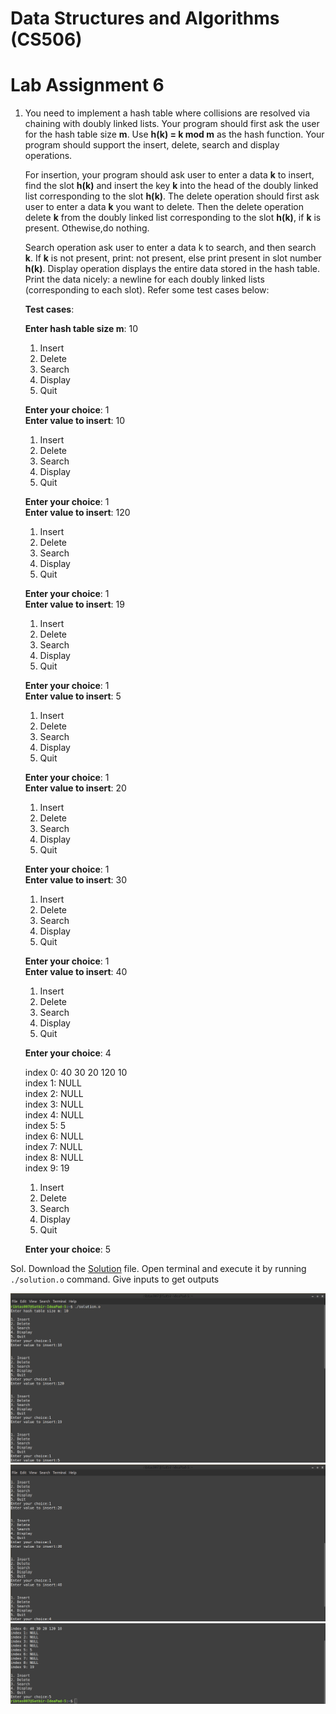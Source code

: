 # Data Structures and Algorithms (CS506)
# Lab Assignment 6 

1.  You need to implement a hash table where collisions are resolved via chaining with doubly linked lists. Your program should first ask the user for the hash table size **m**. Use **h(k) = k mod m** as the hash function. Your program should support the insert, delete, search and display operations.

    For insertion, your program should ask user to enter a data **k** to insert, find the slot **h(k)** and insert the key **k** into the head of the doubly linked list corresponding to the slot **h(k)**. The delete operation should first ask user to enter a data **k** you want to delete. Then the delete operation delete **k** from the doubly linked list corresponding to the slot **h(k)**, if **k** is present. Othewise,do nothing.

    Search operation ask user to enter a data k to search, and then search **k**. If **k** is not present, print: not present, else print present in slot number **h(k)**. Display operation displays the entire data stored in the hash table. Print the data nicely: a newline for each doubly linked lists (corresponding to each slot). Refer some test cases below:

    **Test cases**:
   
    **Enter hash table size m**: 10

    1. Insert
    2. Delete
    3. Search
    4. Display
    5. Quit

    **Enter your choice**: 1<br>
    **Enter value to insert**: 10<br>

    1. Insert
    2. Delete
    3. Search
    4. Display
    5. Quit

    **Enter your choice**: 1<br>
    **Enter value to insert**: 120<br>
    
    1. Insert
    2. Delete
    3. Search
    4. Display
    5. Quit
    
    **Enter your choice**: 1<br>
    **Enter value to insert**: 19<br>
    
    1. Insert
    2. Delete
    3. Search
    4. Display
    5. Quit
    
    **Enter your choice**: 1<br>
    **Enter value to insert**: 5<br>
    
    1. Insert
    2. Delete
    3. Search
    4. Display
    5. Quit
    
    **Enter your choice**: 1<br>
    **Enter value to insert**: 20<br>
    
    1. Insert
    2. Delete
    3. Search
    4. Display
    5. Quit
    
    **Enter your choice**: 1<br>
    **Enter value to insert**: 30<br>
    
    1. Insert
    2. Delete
    3. Search
    4. Display
    5. Quit
    
    **Enter your choice**: 1<br>
    **Enter value to insert**: 40<br>
    
    1. Insert
    2. Delete
    3. Search
    4. Display
    5. Quit
    
    **Enter your choice**: 4<br>
    
    index 0: 40 30 20 120 10<br>
    index 1: NULL<br>
    index 2: NULL<br>
    index 3: NULL<br>
    index 4: NULL<br>
    index 5: 5<br>
    index 6: NULL<br>
    index 7: NULL<br>
    index 8: NULL<br>
    index 9: 19<br>
    
    1. Insert
    2. Delete
    3. Search
    4. Display
    5. Quit
    
    **Enter your choice**: 5<br>
    
Sol. Download the [Solution](solution.o) file. Open terminal and execute it by running `./solution.o` command. Give inputs to get outputs

   ![Output1.1](output/solution1.1.png)
   ![Output1.2](output/solution1.2.png)
   ![Output1.3](output/solution1.3.png)
